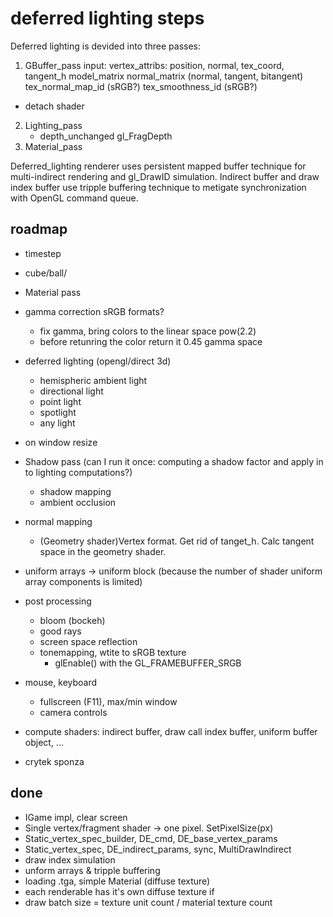 # deferred lighting steps
Deferred lighting is devided into three passes:
1. GBuffer_pass
input:
	vertex_attribs: position, normal, tex_coord, tangent_h
	model_matrix
	normal_matrix (normal, tangent, bitangent)
	tex_normal_map_id (sRGB?)
	tex_smoothness_id (sRGB?)

- detach shader

2. Lighting_pass
	- depth_unchanged gl_FragDepth
3. Material_pass

Deferred_lighting renderer uses persistent mapped buffer technique for multi-indirect rendering and gl_DrawID simulation. 
Indirect buffer and draw index buffer use tripple buffering technique to metigate synchronization with OpenGL command queue.



## roadmap

- timestep
- cube/ball/

- Material pass
-  gamma correction sRGB formats?
	- fix gamma, bring colors to the linear space pow(2.2)
	- before retunring the color return it 0.45 gamma space
	
- deferred lighting (opengl/direct 3d)
	- hemispheric ambient light 
	- directional light
	- point light
	- spotlight
	- any light
- on window resize

- Shadow pass (can I run it once: computing a shadow factor and apply in to lighting computations?)
	- shadow mapping
	- ambient occlusion
- normal mapping
	- (Geometry shader)Vertex format. Get rid of tanget_h. Calc tangent space in the geometry shader.
- uniform arrays -> uniform block (because the number of shader uniform array components is limited)
- post processing
	- bloom (bockeh)
	- good rays
	- screen space reflection
	- tonemapping, wtite to sRGB texture
		- glEnable() with the GL_FRAMEBUFFER_SRGB
- mouse, keyboard
	- fullscreen (F11), max/min window
	- camera controls
- compute shaders: indirect buffer, draw call index buffer, uniform buffer object, ...
- crytek sponza 

## done
- IGame impl, clear screen
- Single vertex/fragment shader -> one pixel. SetPixelSize(px)
- Static_vertex_spec_builder, DE_cmd, DE_base_vertex_params
- Static_vertex_spec, DE_indirect_params, sync, MultiDrawIndirect
- draw index simulation
- unform arrays  & tripple buffering
- loading .tga, simple Material (diffuse texture)
- each renderable has it's own diffuse texture if
- draw batch size = texture unit count / material texture count